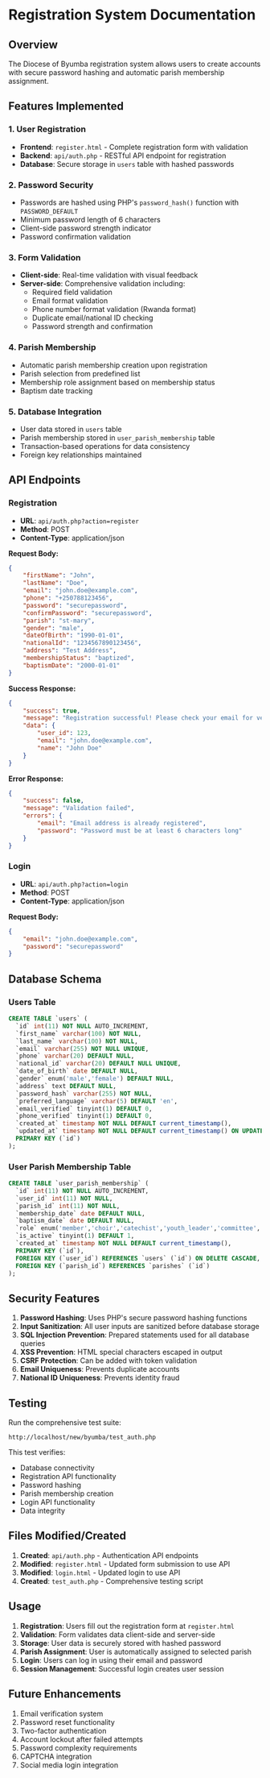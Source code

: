 # Registration System Documentation

## Overview
The Diocese of Byumba registration system allows users to create accounts with secure password hashing and automatic parish membership assignment.

## Features Implemented

### 1. User Registration
- **Frontend**: `register.html` - Complete registration form with validation
- **Backend**: `api/auth.php` - RESTful API endpoint for registration
- **Database**: Secure storage in `users` table with hashed passwords

### 2. Password Security
- Passwords are hashed using PHP's `password_hash()` function with `PASSWORD_DEFAULT`
- Minimum password length of 6 characters
- Client-side password strength indicator
- Password confirmation validation

### 3. Form Validation
- **Client-side**: Real-time validation with visual feedback
- **Server-side**: Comprehensive validation including:
  - Required field validation
  - Email format validation
  - Phone number format validation (Rwanda format)
  - Duplicate email/national ID checking
  - Password strength and confirmation

### 4. Parish Membership
- Automatic parish membership creation upon registration
- Parish selection from predefined list
- Membership role assignment based on membership status
- Baptism date tracking

### 5. Database Integration
- User data stored in `users` table
- Parish membership stored in `user_parish_membership` table
- Transaction-based operations for data consistency
- Foreign key relationships maintained

## API Endpoints

### Registration
- **URL**: `api/auth.php?action=register`
- **Method**: POST
- **Content-Type**: application/json

**Request Body:**
```json
{
    "firstName": "John",
    "lastName": "Doe",
    "email": "john.doe@example.com",
    "phone": "+250788123456",
    "password": "securepassword",
    "confirmPassword": "securepassword",
    "parish": "st-mary",
    "gender": "male",
    "dateOfBirth": "1990-01-01",
    "nationalId": "1234567890123456",
    "address": "Test Address",
    "membershipStatus": "baptized",
    "baptismDate": "2000-01-01"
}
```

**Success Response:**
```json
{
    "success": true,
    "message": "Registration successful! Please check your email for verification.",
    "data": {
        "user_id": 123,
        "email": "john.doe@example.com",
        "name": "John Doe"
    }
}
```

**Error Response:**
```json
{
    "success": false,
    "message": "Validation failed",
    "errors": {
        "email": "Email address is already registered",
        "password": "Password must be at least 6 characters long"
    }
}
```

### Login
- **URL**: `api/auth.php?action=login`
- **Method**: POST
- **Content-Type**: application/json

**Request Body:**
```json
{
    "email": "john.doe@example.com",
    "password": "securepassword"
}
```

## Database Schema

### Users Table
```sql
CREATE TABLE `users` (
  `id` int(11) NOT NULL AUTO_INCREMENT,
  `first_name` varchar(100) NOT NULL,
  `last_name` varchar(100) NOT NULL,
  `email` varchar(255) NOT NULL UNIQUE,
  `phone` varchar(20) DEFAULT NULL,
  `national_id` varchar(20) DEFAULT NULL UNIQUE,
  `date_of_birth` date DEFAULT NULL,
  `gender` enum('male','female') DEFAULT NULL,
  `address` text DEFAULT NULL,
  `password_hash` varchar(255) NOT NULL,
  `preferred_language` varchar(5) DEFAULT 'en',
  `email_verified` tinyint(1) DEFAULT 0,
  `phone_verified` tinyint(1) DEFAULT 0,
  `created_at` timestamp NOT NULL DEFAULT current_timestamp(),
  `updated_at` timestamp NOT NULL DEFAULT current_timestamp() ON UPDATE current_timestamp(),
  PRIMARY KEY (`id`)
);
```

### User Parish Membership Table
```sql
CREATE TABLE `user_parish_membership` (
  `id` int(11) NOT NULL AUTO_INCREMENT,
  `user_id` int(11) NOT NULL,
  `parish_id` int(11) NOT NULL,
  `membership_date` date DEFAULT NULL,
  `baptism_date` date DEFAULT NULL,
  `role` enum('member','choir','catechist','youth_leader','committee','volunteer') DEFAULT 'member',
  `is_active` tinyint(1) DEFAULT 1,
  `created_at` timestamp NOT NULL DEFAULT current_timestamp(),
  PRIMARY KEY (`id`),
  FOREIGN KEY (`user_id`) REFERENCES `users` (`id`) ON DELETE CASCADE,
  FOREIGN KEY (`parish_id`) REFERENCES `parishes` (`id`)
);
```

## Security Features

1. **Password Hashing**: Uses PHP's secure password hashing functions
2. **Input Sanitization**: All user inputs are sanitized before database storage
3. **SQL Injection Prevention**: Prepared statements used for all database queries
4. **XSS Prevention**: HTML special characters escaped in output
5. **CSRF Protection**: Can be added with token validation
6. **Email Uniqueness**: Prevents duplicate accounts
7. **National ID Uniqueness**: Prevents identity fraud

## Testing

Run the comprehensive test suite:
```
http://localhost/new/byumba/test_auth.php
```

This test verifies:
- Database connectivity
- Registration API functionality
- Password hashing
- Parish membership creation
- Login API functionality
- Data integrity

## Files Modified/Created

1. **Created**: `api/auth.php` - Authentication API endpoints
2. **Modified**: `register.html` - Updated form submission to use API
3. **Modified**: `login.html` - Updated login to use API
4. **Created**: `test_auth.php` - Comprehensive testing script

## Usage

1. **Registration**: Users fill out the registration form at `register.html`
2. **Validation**: Form validates data client-side and server-side
3. **Storage**: User data is securely stored with hashed password
4. **Parish Assignment**: User is automatically assigned to selected parish
5. **Login**: Users can log in using their email and password
6. **Session Management**: Successful login creates user session

## Future Enhancements

1. Email verification system
2. Password reset functionality
3. Two-factor authentication
4. Account lockout after failed attempts
5. Password complexity requirements
6. CAPTCHA integration
7. Social media login integration
